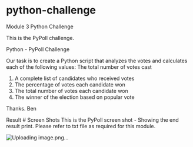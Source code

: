 # python-challenge
Module 3 Python Challenge

This is the PyPoll challenge.

Python - PyPoll Challenge

Our task is to create a Python script that analyzes the votes and calculates each of the following values:
The total number of votes cast
1. A complete list of candidates who received votes
2. The percentage of votes each candidate won
3. The total number of votes each candidate won
4. The winner of the election based on popular vote

Thanks. Ben

Result # Screen Shots This is the PyPoll screen shot - Showing the end result print. Please refer to txt file as required for this module.

![Uploading image.png…]()

